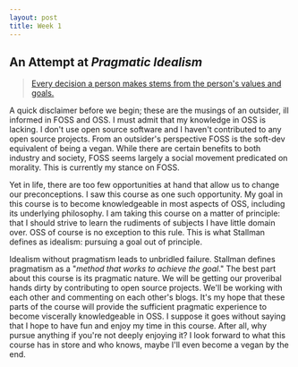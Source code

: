 ```yaml
---
layout: post
title: Week 1
---
```

## An Attempt at _Pragmatic Idealism_  

> [Every decision a person makes stems from the person's values and goals.](https://www.gnu.org/philosophy/pragmatic.en.html) 

A quick disclaimer before we begin; these are the musings of an outsider, ill informed in FOSS and OSS. I must admit that my knowledge in OSS is lacking. I don't use open source software and I haven't contributed to any open source projects. From an outsider's perspective FOSS is the soft-dev equivalent of being a vegan. While there are certain benefits to both industry and society, FOSS seems largely a social movement predicated on morality. This is currently my stance on FOSS.

Yet in life, there are too few opportunities at hand that allow us to change our preconceptions. I saw this course as one such opportunity. My goal in this course is to become knowledgeable in most aspects of OSS, including its underlying philosophy. I am taking this course on a matter of principle: that I should strive to learn the rudiments of subjects I have little domain over. OSS of course is no exception to this rule. This is what Stallman defines as idealism: pursuing a goal out of principle. 

 Idealism without pragmatism leads to unbridled failure. Stallman defines pragmatism as a "_method that works to achieve the goal_." The best part about this course is its pragmatic nature. We will be getting our proveribal hands dirty by contributing to open source projects. We'll be working with each other and commenting on each other's blogs. It's my hope that these parts of the course will provide the sufficient pragmatic experience to become viscerally knowledgeable in OSS. I suppose it goes without saying that I hope to have fun and enjoy my time in this course. After all, why pursue anything if you're not deeply enjoying it? I look forward to what this course has in store and who knows, maybe I'll even become a vegan by the end. 
